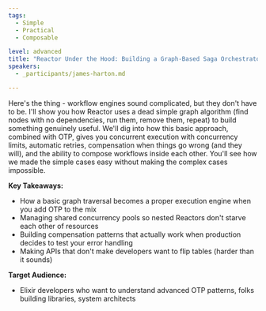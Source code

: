 ```yaml
---
tags:
  - Simple
  - Practical
  - Composable

level: advanced
title: "Reactor Under the Hood: Building a Graph-Based Saga Orchestrator in Elixir"
speakers:
  - _participants/james-harton.md

---
```

Here's the thing - workflow engines sound complicated, but they don't have to be. I'll show you how Reactor uses a dead simple graph algorithm (find nodes with no dependencies, run them, remove them, repeat) to build something genuinely useful. We'll dig into how this basic approach, combined with OTP, gives you concurrent execution with concurrency limits, automatic retries, compensation when things go wrong (and they will), and the ability to compose workflows inside each other. You'll see how we made the simple cases easy without making the complex cases impossible.

**Key Takeaways:**

- How a basic graph traversal becomes a proper execution engine when you add OTP to the mix
- Managing shared concurrency pools so nested Reactors don't starve each other of resources
- Building compensation patterns that actually work when production decides to test your error handling
- Making APIs that don't make developers want to flip tables (harder than it sounds)

**Target Audience:**

- Elixir developers who want to understand advanced OTP patterns, folks building libraries, system architects
